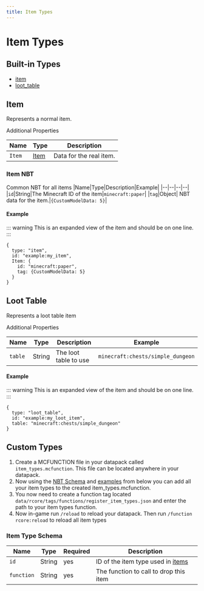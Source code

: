 ```yaml
---
title: Item Types
---
```


# Item Types

## Built-in Types

- [item](#item)
- [loot_table](#loot_table)

## Item

Represents a normal item.

Additional Properties

| Name   | Type              | Description             |
| ------ | ----------------- | ----------------------- |
| `Item` | [Item](#item-nbt) | Data for the real item. |

### Item NBT

Common NBT for all items
|Name|Type|Description|Example|
|--|--|--|--|
|`id`|String|The Minecraft ID of the item|`minecraft:paper`|
|`tag`|Object| NBT data for the item.|`{CustomModelData: 5}`|

#### Example

::: warning
This is an expanded view of the item and should be on one line.
:::

```snbt
{
  type: "item",
  id: "example:my_item",
  Item: {
    id: "minecraft:paper",
    tag: {CustomModelData: 5}
  }
}
```

## Loot Table

Represents a loot table item

Additional Properties

| Name    | Type   | Description           | Example                           |
| ------- | ------ | --------------------- | --------------------------------- |
| `table` | String | The loot table to use | `minecraft:chests/simple_dungeon` |

#### Example

::: warning
This is an expanded view of the item and should be on one line.
:::

```snbt
{
  type: "loot_table",
  id: "example:my_loot_item",
  table: "minecraft:chests/simple_dungeon"
}
```

## Custom Types

1. Create a MCFUNCTION file in your datapack called `item_types.mcfunction`. This file can be located anywhere in your datapack.
2. Now using the [NBT Schema](#item-type-schema) and [examples](/rcore-api/example-item-types) from below you can add all your item types to the created item_types.mcfunction.
3. You now need to create a function tag located `data/rcore/tags/functions/register_item_types.json` and enter the path to your item types function.
4. Now in-game run `/reload` to reload your datapack. Then run `/function rcore:reload` to reload all item types

### Item Type Schema

| Name       | Type   | Required | Description                                |
| ---------- | ------ | -------- | ------------------------------------------ |
| `id`       | String | yes      | ID of the item type used in [items](items) |
| `function` | String | yes      | The function to call to drop this item     |
